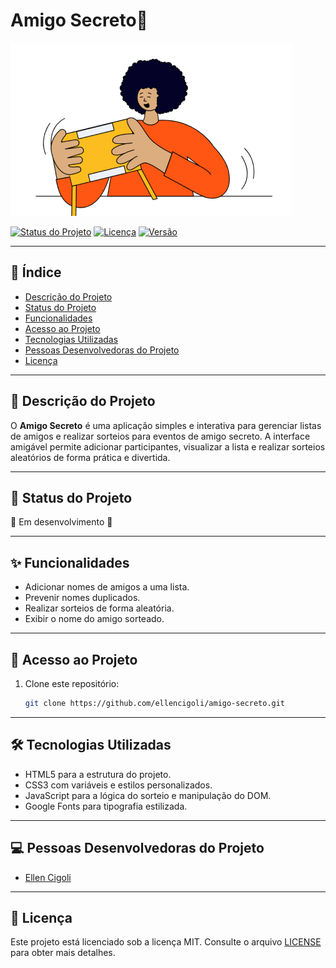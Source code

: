 # Amigo Secreto🎁

![Imagem de Capa](assets/amigo-secreto.png)

[![Status do Projeto](https://img.shields.io/badge/status-em%20desenvolvimento-yellow)](https://github.com/ellencigoli/amigo-secreto)
[![Licença](https://img.shields.io/badge/licença-MIT-blue)](./LICENSE)
[![Versão](https://img.shields.io/badge/versão-1.0.0-green)](https://github.com/ellencigoli/amigo-secreto)

---

## 📑 Índice

- [Descrição do Projeto](#-descrição-do-projeto)
- [Status do Projeto](#-status-do-projeto)
- [Funcionalidades](#-funcionalidades)
- [Acesso ao Projeto](#-acesso-ao-projeto)
- [Tecnologias Utilizadas](#-tecnologias-utilizadas)
- [Pessoas Desenvolvedoras do Projeto](#-pessoas-desenvolvedoras-do-projeto)
- [Licença](#-licença)

---

## 📜 Descrição do Projeto

O **Amigo Secreto** é uma aplicação simples e interativa para gerenciar listas de amigos e realizar sorteios para eventos de amigo secreto. A interface amigável permite adicionar participantes, visualizar a lista e realizar sorteios aleatórios de forma prática e divertida.

---

## 🚧 Status do Projeto

📌 Em desenvolvimento 🚀

---

## ✨ Funcionalidades

- Adicionar nomes de amigos a uma lista.
- Prevenir nomes duplicados.
- Realizar sorteios de forma aleatória.
- Exibir o nome do amigo sorteado.

---

## 📂 Acesso ao Projeto

1. Clone este repositório:
   ```bash
   git clone https://github.com/ellencigoli/amigo-secreto.git

---

## 🛠 Tecnologias Utilizadas

- HTML5 para a estrutura do projeto.
- CSS3 com variáveis e estilos personalizados.
- JavaScript para a lógica do sorteio e manipulação do DOM.
- Google Fonts para tipografia estilizada.

---

## 💻 Pessoas Desenvolvedoras do Projeto

- [Ellen Cigoli](https://github.com/ellencigoli/) 

---

## 📝 Licença
Este projeto está licenciado sob a licença MIT. Consulte o arquivo [LICENSE](LICENSE) para obter mais detalhes.
